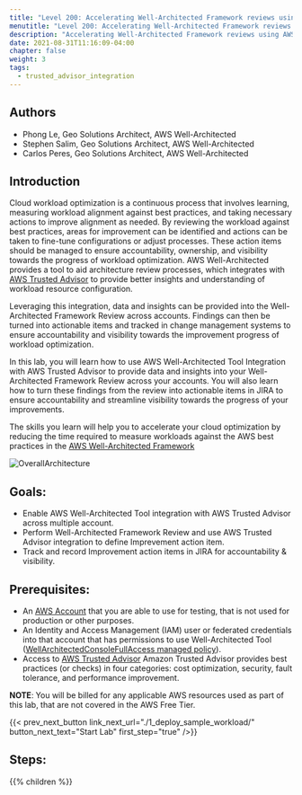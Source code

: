 ```yaml
---
title: "Level 200: Accelerating Well-Architected Framework reviews using AWS Trusted Advisor & JIRA"
menutitle: "Level 200: Accelerating Well-Architected Framework reviews using AWS Trusted Advisor & JIRA"
description: "Accelerating Well-Architected Framework reviews using AWS Trusted Advisor & JIRA"
date: 2021-08-31T11:16:09-04:00
chapter: false
weight: 3
tags:
  - trusted_advisor_integration
---
```

## Authors

* Phong Le, Geo Solutions Architect, AWS Well-Architected
* Stephen Salim, Geo Solutions Architect, AWS Well-Architected
* Carlos Peres, Geo Solutions Architect, AWS Well-Architected

## Introduction


Cloud workload optimization is a continuous process that involves learning, measuring workload alignment against best practices, and taking necessary actions to improve alignment as needed. By reviewing the workload against best practices, areas for improvement can be identified and actions can be taken to fine-tune configurations or adjust processes. These action items should be managed to ensure accountability, ownership, and visibility towards the progress of workload optimization. AWS Well-Architected provides a tool to aid architecture review processes, which integrates with [AWS Trusted Advisor](https://aws.amazon.com/premiumsupport/technology/trusted-advisor/) to provide better insights and understanding of workload resource configuration.

Leveraging this integration, data and insights can be provided into the Well-Architected Framework Review across accounts. Findings can then be turned into actionable items and tracked in change management systems to ensure accountability and visibility towards the improvement progress of workload optimization.

In this lab, you will learn how to use AWS Well-Architected Tool Integration with AWS Trusted Advisor to provide data and insights into your Well-Architected Framework Review across your accounts. You will also learn how to turn these findings from the review into actionable items in JIRA to ensure accountability and streamline visibility towards the progress of your improvements.

The skills you learn will help you to accelerate your cloud optimization by reducing the time required to measure workloads against the AWS best practices in the [AWS Well-Architected Framework](https://aws.amazon.com/architecture/well-architected/)


![OverallArchitecture](/watool/200_Accelerating_Well_Architected_Framework_Reviews_using_integrated_AWS_Trusted_Advisor_insights/Images/overall_architecture_00.png)


## Goals:

* Enable AWS Well-Architected Tool integration with AWS Trusted Advisor across multiple account.
* Perform Well-Architected Framework Review and use AWS Trusted Advisor integration to define Imprevement action item.
* Track and record Improvement action items in JIRA for accountability & visibility.

## Prerequisites:

* An [AWS Account](https://portal.aws.amazon.com/gp/aws/developer/registration/index.html) that you are able to use for testing, that is not used for production or other purposes.
* An Identity and Access Management (IAM) user or federated credentials into that account that has permissions to use Well-Architected Tool ([WellArchitectedConsoleFullAccess managed policy](https://docs.aws.amazon.com/wellarchitected/latest/userguide/security_iam_id-based-policy-examples.html#security_iam_id-based-policy-examples-full-access)).
* Access to [AWS Trusted Advisor](https://aws.amazon.com/premiumsupport/knowledge-center/trusted-advisor-intro/) Amazon Trusted Advisor provides best practices (or checks) in four categories: cost optimization, security, fault tolerance, and performance improvement. 

**NOTE**: You will be billed for any applicable AWS resources used as part of this lab, that are not covered in the AWS Free Tier.

{{< prev_next_button link_next_url="./1_deploy_sample_workload/" button_next_text="Start Lab" first_step="true" />}}

## Steps:
{{% children  %}}
